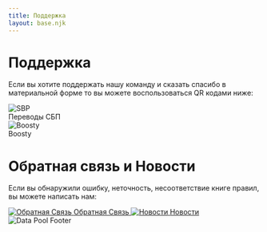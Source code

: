 ```yaml
---
title: Поддержка
layout: base.njk
---
```


# Поддержка
Если вы хотите поддержать нашу команду и сказать спасибо в материальной форме то вы можете воспользоваться QR кодами ниже:

<div class="image-container image-left">
    <div class="image-container image-center">
        <img src="{{ '/images/sbp-qr.png' | url }}" alt="SBP">
        <div class="caption">Переводы СБП</div>
    </div>
    <div class="image-container image-center">
        <img src="{{ '/images/qr-code.png' | url }}" alt="Boosty">
        <div class="caption">Boosty</div>
    </div> 
</div>

# Обратная связь и Новости

Если вы обнаружили ошибку, неточность, несоответствие книге правил, вы можете написать нам:

<div class="tile-grid">
  <a href="https://t.me/+vpf2DXn5fSI5MTEy" target="_blank" rel="noopener" class="tile-button">
    <img src="{{ '/images/chat.png' | url }}" alt="Обратная Связь" />
    <span>Обратная Связь</span>
  </a>
  <a href="https://t.me/wag_the_cyberpunk" target="_blank" rel="noopener" class="tile-button">
    <img src="{{ '/images/news.png' | url }}" alt="Новости" />
    <span>Новости</span>
  </a>
</div>

<img src="{{ '/images/data-pool_footer.png' | url }}" alt="Data Pool Footer" class="footer-image" />
